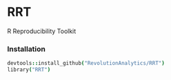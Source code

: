 RRT
===

R Reproducibility Toolkit

### Installation

```coffee
devtools::install_github("RevolutionAnalytics/RRT")
library("RRT")
```
